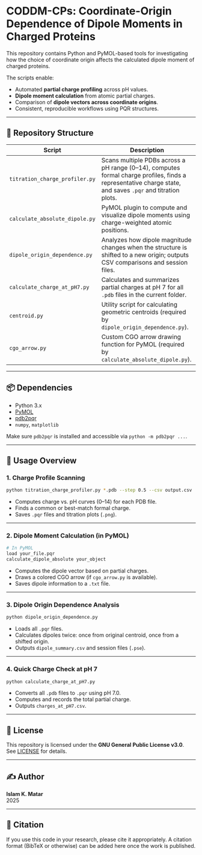 # CODDM-CPs: Coordinate-Origin Dependence of Dipole Moments in Charged Proteins

This repository contains Python and PyMOL-based tools for investigating how the choice of coordinate origin affects the calculated dipole moment of charged proteins.

The scripts enable:
- Automated **partial charge profiling** across pH values.
- **Dipole moment calculation** from atomic partial charges.
- Comparison of **dipole vectors across coordinate origins**.
- Consistent, reproducible workflows using PQR structures.

---

## 📂 Repository Structure

| Script | Description |
|--------|-------------|
| `titration_charge_profiler.py` | Scans multiple PDBs across a pH range (0–14), computes formal charge profiles, finds a representative charge state, and saves `.pqr` and titration plots. |
| `calculate_absolute_dipole.py` | PyMOL plugin to compute and visualize dipole moments using charge-weighted atomic positions. |
| `dipole_origin_dependence.py` | Analyzes how dipole magnitude changes when the structure is shifted to a new origin; outputs CSV comparisons and session files. |
| `calculate_charge_at_pH7.py` | Calculates and summarizes partial charges at pH 7 for all `.pdb` files in the current folder. |
| `centroid.py` | Utility script for calculating geometric centroids (required by `dipole_origin_dependence.py`). |
| `cgo_arrow.py` | Custom CGO arrow drawing function for PyMOL (required by `calculate_absolute_dipole.py`). |

---

## 📦 Dependencies

- Python 3.x
- [PyMOL](https://pymol.org/)
- [pdb2pqr](https://github.com/Electrostatics/apbs-pdb2pqr)
- `numpy`, `matplotlib`

Make sure `pdb2pqr` is installed and accessible via `python -m pdb2pqr ...`.

---

## 🧪 Usage Overview

### 1. Charge Profile Scanning

```bash
python titration_charge_profiler.py *.pdb --step 0.5 --csv output.csv
```

- Computes charge vs. pH curves (0–14) for each PDB file.
- Finds a common or best-match formal charge.
- Saves `.pqr` files and titration plots (`.png`).

---

### 2. Dipole Moment Calculation (in PyMOL)

```python
# In PyMOL
load your_file.pqr
calculate_dipole_absolute your_object
```

- Computes the dipole vector based on partial charges.
- Draws a colored CGO arrow (if `cgo_arrow.py` is available).
- Saves dipole information to a `.txt` file.

---

### 3. Dipole Origin Dependence Analysis

```bash
python dipole_origin_dependence.py
```

- Loads all `.pqr` files.
- Calculates dipoles twice: once from original centroid, once from a shifted origin.
- Outputs `dipole_summary.csv` and session files (`.pse`).

---

### 4. Quick Charge Check at pH 7

```bash
python calculate_charge_at_pH7.py
```

- Converts all `.pdb` files to `.pqr` using pH 7.0.
- Computes and records the total partial charge.
- Outputs `charges_at_pH7.csv`.

---

## 📄 License

This repository is licensed under the **GNU General Public License v3.0**.  
See [LICENSE](https://www.gnu.org/licenses/gpl-3.0.html) for details.

---

## ✍️ Author

**Islam K. Matar**  
2025

---

## 🙌 Citation

If you use this code in your research, please cite it appropriately. A citation format (BibTeX or otherwise) can be added here once the work is published.
